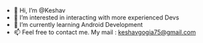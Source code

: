 - 👋 Hi, I’m @Keshav
- 👀 I’m interested in interacting with more experienced Devs
- 🌱 I’m currently learning Android Development 
- 📫 Feel free to contact me. My mail :  keshavgogia75@gmail.com

<!---
Keshav/Keshav is a ✨ special ✨ repository because its `README.md` (this file) appears on your GitHub profile.
You can click the Preview link to take a look at your changes.
--->
